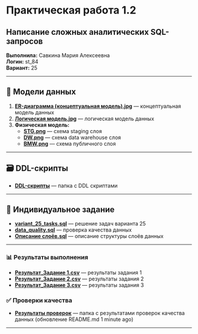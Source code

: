 # Практическая работа 1.2  
## Написание сложных аналитических SQL-запросов

**Выполнила:** Савкина Мария Алексеевна  
**Логин:** st_84  
**Вариант:** 25  

---

## 📘 Модели данных

1. **[ER-диаграмма (концептуальная модель).jpg](ER-диаграмма%20(концептуальная%20модель).jpg)** — концептуальная модель данных
2. **[Логическая модель.jpg](Логическая%20модель.jpg)** — логическая модель данных
3. **Физическая модель:**
   - **[STG.png](STG.png)** — схема staging слоя
   - **[DW.png](DW.png)** — схема data warehouse слоя  
   - **[BMW.png](BMW.png)** — схема публичного слоя

---

## 🗃️ DDL-скрипты

- **[DDL-скрипты](./)** — папка с DDL скриптами

---

## 🧩 Индивидуальное задание

- **[variant_25_tasks.sql](variant_25_tasks.sql)** — решение задач варианта 25
- **[data_quality.sql](data_quality.sql)** — проверка качества данных
- **[Описание слоёв.sql](Описание%20слова.sql)** — описание структуры слоёв данных

---

### 📊 Результаты выполнения
- **[Результат_Задание 1.csv](Результат_Задание%201.csv)** — результаты задания 1
- **[Результат_Задание 2.csv](Результат_Задание%202.csv)** — результаты задания 2  
- **[Результат_Задание 3.csv](Результат_Задание%203.csv)** — результаты задания 3

### ✅ Проверки качества
- **[Результаты проверок](./)** — папка с результатами проверок качества данных (обновление README.md 1 minute ago) 

---

